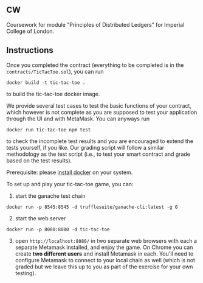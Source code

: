 ## CW

Coursework for module "Principles of Distributed Ledgers" for Imperial College of London.

## Instructions
Once you completed the contract (everything to be completed is in the `contracts/TicTacToe.sol`), you can run 

`docker build -t tic-tac-toe .`

to build the tic-tac-toe docker image.


We provide several test cases to test the basic functions of your contract, which however is not complete as you are supposed to test your application through the UI and with MetaMask. You can anyways run 

`docker run tic-tac-toe npm test`

to check the incomplete test results and you are encouraged to extend the tests yourself, if you like. Our grading script will follow a similar methodology as the test script (i.e., to test your smart contract and grade based on the test results).

Prerequisite: please [install docker](https://docs.docker.com/desktop/) on your system.

To set up and play your tic-tac-toe game, you can:

1. start the ganache test chain

`docker run -p 8545:8545 -d trufflesuite/ganache-cli:latest -g 0`

2. start the web server

`docker run -p 8080:8080 -d tic-tac-toe`

3. open `http://localhost:8080/` in two separate web browsers with each a separate Metamask installed, and enjoy the game. On Chrome you can create **two different users** and install Metamask in each. You'll need to configure Metamask to connect to your local chain as well (which is not graded but we leave this up to you as part of the exercise for your own testing).
